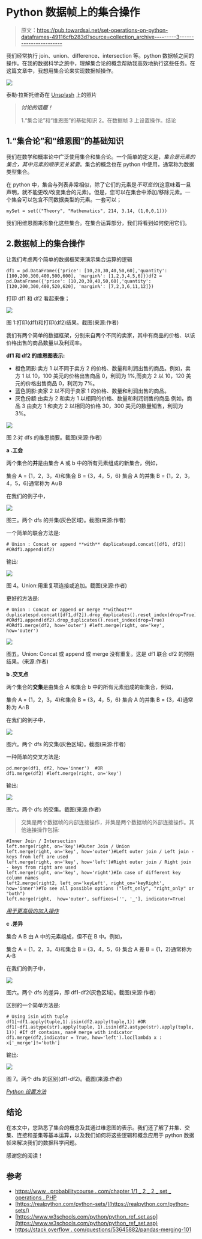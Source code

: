 # Python 数据帧上的集合操作

> 原文：<https://pub.towardsai.net/set-operations-on-python-dataframes-49116cfb283d?source=collection_archive---------3----------------------->

我们经常执行 join、union、difference、intersection 等。python 数据帧之间的操作。在我的数据科学之旅中，理解集合论的概念帮助我高效地执行这些任务。在这篇文章中，我想用集合论来实现数据帧操作。

![](img/6656108461d7674f47356dcaf4b96c25.png)

泰勒·拉斯托维奇在 [Unsplash](https://unsplash.com?utm_source=medium&utm_medium=referral) 上的照片

> ***讨论的话题！***
> 
> 1.“集合论”和“维恩图”的基础知识
> 2。在数据帧
> 3 上设置操作。结论

## 1.“集合论”和“维恩图”的基础知识

我们在数学和概率论中广泛使用集合和集合论。一个简单的定义是，*集合是元素的集合，其中元素的顺序无关紧要*。集合的概念也在 python 中使用，通常称为数据类型集合。

在 python 中，集合与列表非常相似，除了它们的元素是*不可变的*(这意味着一旦声明，就不能更改/改变集合的元素)。但是，您可以在集合中添加/移除元素。一个集合可以包含不同数据类型的元素。一套可以；

```
mySet = set(("Theory", "Mathematics", 214, 3.14, (1,0,0,1)))
```

我们用维恩图来形象化这些集合。在集合运算部分，我们将看到如何使用它们。

## 2.数据帧上的集合操作

让我们考虑两个简单的数据框架来演示集合运算的逻辑

```
df1 = pd.DataFrame({'price': [10,20,30,40,50,60],'quantity': [100,200,300,400,500,600], 'margin%': [1,2,3,4,5,6]})df2 = pd.DataFrame({'price': [10,20,30,40,50,60],'quantity': [120,200,300,400,520,620], 'margin%': [7,2,3,6,11,12]})
```

打印 df1 和 df2 看起来像；

![](img/c4f3c3ed2e75409b57cff4fab29db7bf.png)

图 1:打印(df1)和打印(df2)结果。截图(来源:作者)

我们有两个简单的数据框架，分别来自两个不同的卖家，其中有商品的价格、以该价格出售的商品数量以及利润率。

**df1 和 df2 的维恩图表示:**

*   橙色阴影:卖方 1 以不同于卖方 2
    的价格、数量和利润出售的商品。例如，卖方 1 以 10，100 美元的价格出售商品 0，利润为 1%,而卖方 2 以 10，120 美元的价格出售商品 0，利润为 7%。
*   蓝色阴影:卖家 2 以不同于卖家 1 的价格、数量和利润出售的商品。
*   灰色份额:由卖方 2 和卖方 1 以相同的价格、数量和利润销售的商品
    例如，商品 3 由卖方 1 和卖方 2 以相同的价格 30，300 美元的数量销售，利润为 3%。

![](img/3d8ed6ead768060cbddea7c5ea7975a9.png)

图 2:对 dfs 的维恩摘要。截图(来源:作者)

**a .工会**

两个集合的**并**是由集合 A 或 b 中的所有元素组成的新集合，例如，

集合 A = {1，2，3，4}和集合 B = {3，4，5，6}
集合 A 的并集 B = {1，2，3，4，5，6}通常称为 A∪B

在我们的例子中，

![](img/89558443df75a64063fcd332ae6ce7a7.png)

图三。两个 dfs 的并集(灰色区域)。截图(来源:作者)

一个简单的联合方法是:

```
# Union : Concat or append **with** duplicatespd.concat([df1, df2]) #ORdf1.append(df2)
```

输出:

![](img/fbb5003a501140447a70f3e48a23a04c.png)

图 4。Union:用重复项连接或追加。截图(来源:作者)

更好的方法是:

```
# Union : Concat or append or merge **without** duplicatespd.concat([df1,df2]).drop_duplicates().reset_index(drop=True) #ORdf1.append(df2).drop_duplicates().reset_index(drop=True) #ORdf1.merge(df2, how='outer') #left.merge(right, on='key', how='outer')
```

![](img/ade9bf969d9524aa5608e038a4d895df.png)

图五。Union: Concat 或 append 或 merge 没有重复。这是 df1 联合 df2 的预期结果。(来源:作者)

**b .交叉点**

两个集合的**交集**是由集合 A 和集合 b 中的所有元素组成的新集合，例如，

集合 A = {1，2，3，4}和集合 B = {3，4，5，6}
集合 A 的并集 B = {3，4}通常称为 A∩B

在我们的例子中，

![](img/ee0aef25fcb2fb62b31602d040abfe10.png)

图六。两个 dfs 的交集(灰色区域)。截图(来源:作者)

一种简单的交叉方法是:

```
pd.merge(df1, df2, how='inner')  #OR
df1.merge(df2) #left.merge(right, on='key')
```

输出:

![](img/65d70c06233baaef06ba444c245120f1.png)

图六。两个 dfs 的交集。截图(来源:作者)

> 交集是两个数据帧的内部连接操作，并集是两个数据帧的外部连接操作。其他连接操作包括:

```
#Inner Join / Intersection
left.merge(right, on='key')#Outer Join / Union
left.merge(right, on='key', how='outer')#Left outer join / Left join - keys from left are used
left.merge(right, on='key', how='left')#Right outer join / Right join - keys from right are used
left.merge(right, on='key', how='right')#In case of different key column names
left2.merge(right2, left_on='keyLeft', right_on='keyRight', how='inner')#To see all possible options ("left_only", "right_only" or "both")
left.merge(right,  how='outer', suffixes=['', '_'], indicator=True)
```

[*用于更高级的加入操作*](https://stackoverflow.com/questions/53645882/pandas-merging-101)

**c .差异**

集合 A B 由 A 中的元素组成，但不在 B 中。例如，

集合 A = {1，2，3，4}和集合 B = {3，4，5，6}
集合 A 差 B = {1，2}通常称为 A-B

在我们的例子中，

![](img/5ed5f29c2248a1a5e55670b2b00bb133.png)

图六。两个 dfs 的差异，即 df1-df2(灰色区域)。截图(来源:作者)

区别的一个简单方法是:

```
# Using isin with tuple
df1[~df1.apply(tuple,1).isin(df2.apply(tuple,1)) #OR
df1[~df1.astype(str).apply(tuple, 1).isin(df2.astype(str).apply(tuple, 1))] #If df contains, nan# merge with indicator
df1.merge(df2,indicator = True, how='left').loc[lambda x : x['_merge']!='both']
```

输出:

![](img/a497bf5185121bd39eafefd7d7b8f218.png)

图 7。两个 dfs 的区别(df1-df2)。截图(来源:作者)

[*Python 设置方法*](https://www.w3schools.com/python/python_ref_set.asp)

## 结论

在本文中，您熟悉了集合的概念及其通过维恩图的表示。我们还了解了并集、交集、连接和差集等基本运算，以及我们如何将这些逻辑和概念应用于 python 数据帧来解决我们的数据科学问题。

感谢您的阅读！

## 参考

*   [https://www . probabilitycourse . com/chapter 1/1 _ 2 _ 2 _ set _ operations . PHP](https://www.probabilitycourse.com/chapter1/1_2_2_set_operations.php)
*   [https://realpython.com/python-sets/](https://realpython.com/python-sets/)
*   [https://www.w3schools.com/python/python_ref_set.asp](https://www.w3schools.com/python/python_ref_set.asp)
*   [https://stack overflow . com/questions/53645882/pandas-merging-101](https://stackoverflow.com/questions/53645882/pandas-merging-101)